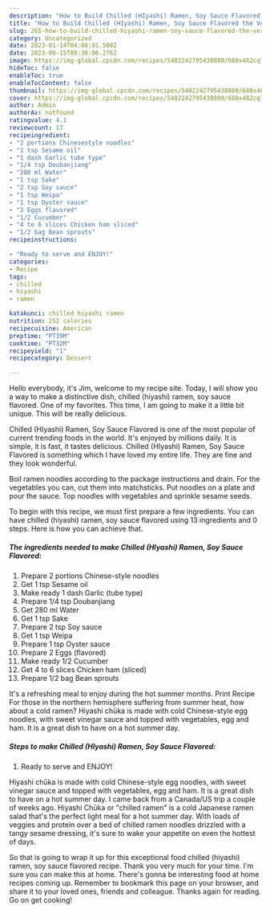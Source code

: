 ```yaml
---
description: "How to Build Chilled (HIyashi) Ramen, Soy Sauce Flavored the Very Delicious"
title: "How to Build Chilled (HIyashi) Ramen, Soy Sauce Flavored the Very Delicious"
slug: 265-how-to-build-chilled-hiyashi-ramen-soy-sauce-flavored-the-very-delicious
category: Uncategorized
date: 2023-01-14T04:00:01.500Z
date: 2023-06-15T08:38:06.276Z
image: https://img-global.cpcdn.com/recipes/5402242795438080/680x482cq70/chilled-hiyashi-ramen-soy-sauce-flavored-recipe-main-photo.jpg
hideToc: false
enableToc: true
enableTocContent: false
thumbnail: https://img-global.cpcdn.com/recipes/5402242795438080/680x482cq70/chilled-hiyashi-ramen-soy-sauce-flavored-recipe-main-photo.jpg
cover: https://img-global.cpcdn.com/recipes/5402242795438080/680x482cq70/chilled-hiyashi-ramen-soy-sauce-flavored-recipe-main-photo.jpg
author: Admin
authorAv: notfound
ratingvalue: 4.1
reviewcount: 17
recipeingredient:
- "2 portions Chinesestyle noodles"
- "1 tsp Sesame oil"
- "1 dash Garlic tube type"
- "1/4 tsp Doubanjiang"
- "280 ml Water"
- "1 tsp Sake"
- "2 tsp Soy sauce"
- "1 tsp Weipa"
- "1 tsp Oyster sauce"
- "2 Eggs flavored"
- "1/2 Cucumber"
- "4 to 6 slices Chicken ham sliced"
- "1/2 bag Bean sprouts"
recipeinstructions:

- "Ready to serve and ENJOY!"
categories:
- Recipe
tags:
- chilled
- hiyashi
- ramen

katakunci: chilled hiyashi ramen 
nutrition: 252 calories
recipecuisine: American
preptime: "PT39M"
cooktime: "PT32M"
recipeyield: "1"
recipecategory: Dessert

---
```



Hello everybody, it's Jim, welcome to my recipe site. Today, I will show you a way to make a distinctive dish, chilled (hiyashi) ramen, soy sauce flavored. One of my favorites. This time, I am going to make it a little bit unique. This will be really delicious.

Chilled (HIyashi) Ramen, Soy Sauce Flavored is one of the most popular of current trending foods in the world. It's enjoyed by millions daily. It is simple, it is fast, it tastes delicious. Chilled (HIyashi) Ramen, Soy Sauce Flavored is something which I have loved my entire life. They are fine and they look wonderful.

Boil ramen noodles according to the package instructions and drain. For the vegetables you can, cut them into matchsticks. Put noodles on a plate and pour the sauce. Top noodles with vegetables and sprinkle sesame seeds.


To begin with this recipe, we must first prepare a few ingredients. You can have chilled (hiyashi) ramen, soy sauce flavored using 13 ingredients and 0 steps. Here is how you can achieve that.

<!--inarticleads1-->

##### The ingredients needed to make Chilled (HIyashi) Ramen, Soy Sauce Flavored:

1. Prepare 2 portions Chinese-style noodles
1. Get 1 tsp Sesame oil
1. Make ready 1 dash Garlic (tube type)
1. Prepare 1/4 tsp Doubanjiang
1. Get 280 ml Water
1. Get 1 tsp Sake
1. Prepare 2 tsp Soy sauce
1. Get 1 tsp Weipa
1. Prepare 1 tsp Oyster sauce
1. Prepare 2 Eggs (flavored)
1. Make ready 1/2 Cucumber
1. Get 4 to 6 slices Chicken ham (sliced)
1. Prepare 1/2 bag Bean sprouts


It&#39;s a refreshing meal to enjoy during the hot summer months. Print Recipe For those in the northern hemisphere suffering from summer heat, how about a cold ramen? Hiyashi chūka is made with cold Chinese-style egg noodles, with sweet vinegar sauce and topped with vegetables, egg and ham. It is a great dish to have on a hot summer day. 

<!--inarticleads2-->

##### Steps to make Chilled (HIyashi) Ramen, Soy Sauce Flavored:


1. Ready to serve and ENJOY!

Hiyashi chūka is made with cold Chinese-style egg noodles, with sweet vinegar sauce and topped with vegetables, egg and ham. It is a great dish to have on a hot summer day. I came back from a Canada/US trip a couple of weeks ago. Hiyashi Chūka or &#34;chilled ramen&#34; is a cold Japanese ramen salad that&#39;s the perfect light meal for a hot summer day. With loads of veggies and protein over a bed of chilled ramen noodles drizzled with a tangy sesame dressing, it&#39;s sure to wake your appetite on even the hottest of days. 

So that is going to wrap it up for this exceptional food chilled (hiyashi) ramen, soy sauce flavored recipe. Thank you very much for your time. I'm sure you can make this at home. There's gonna be interesting food at home recipes coming up. Remember to bookmark this page on your browser, and share it to your loved ones, friends and colleague. Thanks again for reading. Go on get cooking!
